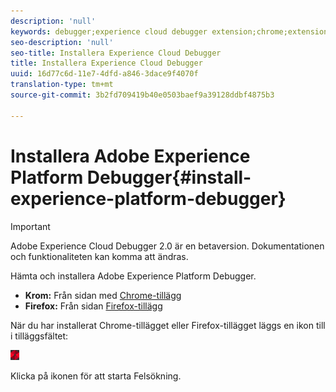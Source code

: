 ```yaml
---
description: 'null'
keywords: debugger;experience cloud debugger extension;chrome;extension;install
seo-description: 'null'
seo-title: Installera Experience Cloud Debugger
title: Installera Experience Cloud Debugger
uuid: 16d77c6d-11e7-4dfd-a846-3dace9f4070f
translation-type: tm+mt
source-git-commit: 3b2fd709419b40e0503baef9a39128ddbf4875b3

---
```



# Installera Adobe Experience Platform Debugger{#install-experience-platform-debugger}

> [!IMPORTANT]
>
> Adobe Experience Cloud Debugger 2.0 är en betaversion. Dokumentationen och funktionaliteten kan komma att ändras.

Hämta och installera Adobe Experience Platform Debugger.

* **Krom:** Från sidan med [Chrome-tillägg](https://chrome.google.com/webstore/detail/adobe-experience-cloud-de/ocdmogmohccmeicdhlhhgepeaijenapj)
* **Firefox:** Från sidan [Firefox-tillägg](https://addons.mozilla.org/en-US/firefox/addon/adobe-experience-platform-dbg/)

När du har installerat Chrome-tillägget eller Firefox-tillägget läggs en ikon till i tilläggsfältet:

![](assets/start-icon.jpg)

Klicka på ikonen för att starta Felsökning.

